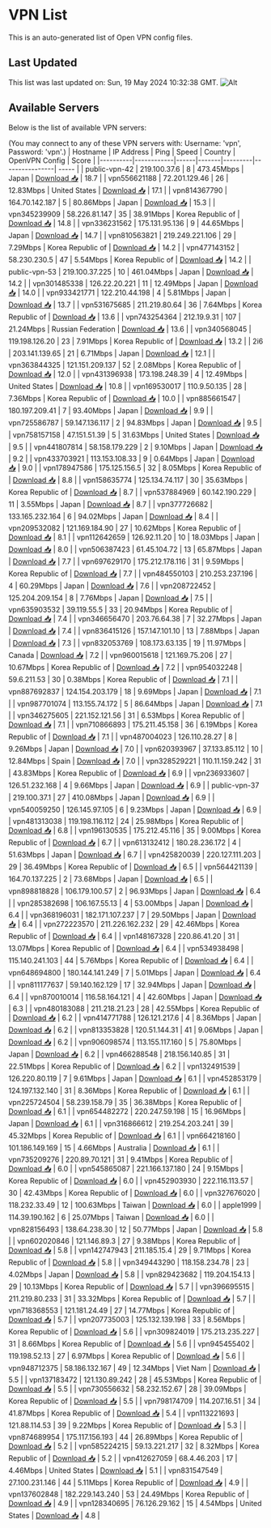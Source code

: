 # VPN List

This is an auto-generated list of Open VPN config files.

## Last Updated

This list was last updated on: Sun, 19 May 2024 10:32:38 GMT.
![Alt](https://repobeats.axiom.co/api/embed/186b98318ef1479477931607c1ad7d823f12451f.svg "Repobeats analytics image")

## Available Servers

Below is the list of available VPN servers:

(You may connect to any of these VPN servers with: Username: 'vpn', Password: 'vpn'.)
| Hostname | IP Address | Ping | Speed | Country | OpenVPN Config | Score |
|----------|------------|------|-------|---------|----------------| ----- |
| public-vpn-42 | 219.100.37.6 | 8 | 473.45Mbps | Japan | [Download 📥](./configs/server_0_JP.ovpn) | 18.7 |
| vpn556621188 | 72.201.129.46 | 26 | 12.83Mbps | United States | [Download 📥](./configs/server_1_US.ovpn) | 17.1 |
| vpn814367790 | 164.70.142.187 | 5 | 80.86Mbps | Japan | [Download 📥](./configs/server_2_JP.ovpn) | 15.3 |
| vpn345239909 | 58.226.81.147 | 35 | 38.91Mbps | Korea Republic of | [Download 📥](./configs/server_3_KR.ovpn) | 14.8 |
| vpn336231562 | 175.131.95.136 | 9 | 44.65Mbps | Japan | [Download 📥](./configs/server_4_JP.ovpn) | 14.7 |
| vpn810563821 | 219.249.221.106 | 29 | 7.29Mbps | Korea Republic of | [Download 📥](./configs/server_5_KR.ovpn) | 14.2 |
| vpn477143152 | 58.230.230.5 | 47 | 5.54Mbps | Korea Republic of | [Download 📥](./configs/server_6_KR.ovpn) | 14.2 |
| public-vpn-53 | 219.100.37.225 | 10 | 461.04Mbps | Japan | [Download 📥](./configs/server_7_JP.ovpn) | 14.2 |
| vpn301485338 | 126.22.20.221 | 11 | 12.49Mbps | Japan | [Download 📥](./configs/server_8_JP.ovpn) | 14.0 |
| vpn933421771 | 122.210.44.198 | 4 | 5.81Mbps | Japan | [Download 📥](./configs/server_9_JP.ovpn) | 13.7 |
| vpn531675685 | 211.219.80.64 | 36 | 7.64Mbps | Korea Republic of | [Download 📥](./configs/server_10_KR.ovpn) | 13.6 |
| vpn743254364 | 212.19.9.31 | 107 | 21.24Mbps | Russian Federation | [Download 📥](./configs/server_11_RU.ovpn) | 13.6 |
| vpn340568045 | 119.198.126.20 | 23 | 7.91Mbps | Korea Republic of | [Download 📥](./configs/server_12_KR.ovpn) | 13.2 |
| 2i6 | 203.141.139.65 | 21 | 6.71Mbps | Japan | [Download 📥](./configs/server_13_JP.ovpn) | 12.1 |
| vpn363844325 | 121.151.209.137 | 52 | 2.08Mbps | Korea Republic of | [Download 📥](./configs/server_14_KR.ovpn) | 12.0 |
| vpn431396938 | 173.198.248.39 | 4 | 12.49Mbps | United States | [Download 📥](./configs/server_15_US.ovpn) | 10.8 |
| vpn169530017 | 110.9.50.135 | 28 | 7.36Mbps | Korea Republic of | [Download 📥](./configs/server_16_KR.ovpn) | 10.0 |
| vpn885661547 | 180.197.209.41 | 7 | 93.40Mbps | Japan | [Download 📥](./configs/server_17_JP.ovpn) | 9.9 |
| vpn725586787 | 59.147.136.117 | 2 | 94.83Mbps | Japan | [Download 📥](./configs/server_18_JP.ovpn) | 9.5 |
| vpn758157158 | 47.151.51.39 | 5 | 31.63Mbps | United States | [Download 📥](./configs/server_19_US.ovpn) | 9.5 |
| vpn441807814 | 58.158.179.229 | 2 | 9.10Mbps | Japan | [Download 📥](./configs/server_20_JP.ovpn) | 9.2 |
| vpn433703921 | 113.153.108.33 | 9 | 0.64Mbps | Japan | [Download 📥](./configs/server_21_JP.ovpn) | 9.0 |
| vpn178947586 | 175.125.156.5 | 32 | 8.05Mbps | Korea Republic of | [Download 📥](./configs/server_22_KR.ovpn) | 8.8 |
| vpn158635774 | 125.134.74.117 | 30 | 35.63Mbps | Korea Republic of | [Download 📥](./configs/server_23_KR.ovpn) | 8.7 |
| vpn537884969 | 60.142.190.229 | 11 | 3.55Mbps | Japan | [Download 📥](./configs/server_24_JP.ovpn) | 8.7 |
| vpn377726682 | 133.165.232.164 | 6 | 94.02Mbps | Japan | [Download 📥](./configs/server_25_JP.ovpn) | 8.4 |
| vpn209532082 | 121.169.184.90 | 27 | 10.62Mbps | Korea Republic of | [Download 📥](./configs/server_26_KR.ovpn) | 8.1 |
| vpn112642659 | 126.92.11.20 | 10 | 18.03Mbps | Japan | [Download 📥](./configs/server_27_JP.ovpn) | 8.0 |
| vpn506387423 | 61.45.104.72 | 13 | 65.87Mbps | Japan | [Download 📥](./configs/server_28_JP.ovpn) | 7.7 |
| vpn697629170 | 175.212.178.116 | 31 | 9.59Mbps | Korea Republic of | [Download 📥](./configs/server_29_KR.ovpn) | 7.7 |
| vpn484550103 | 210.253.237.196 | 4 | 60.29Mbps | Japan | [Download 📥](./configs/server_30_JP.ovpn) | 7.6 |
| vpn208722452 | 125.204.209.154 | 8 | 7.76Mbps | Japan | [Download 📥](./configs/server_31_JP.ovpn) | 7.5 |
| vpn635903532 | 39.119.55.5 | 33 | 20.94Mbps | Korea Republic of | [Download 📥](./configs/server_32_KR.ovpn) | 7.4 |
| vpn346656470 | 203.76.64.38 | 7 | 32.27Mbps | Japan | [Download 📥](./configs/server_33_JP.ovpn) | 7.4 |
| vpn836415126 | 157.147.101.10 | 13 | 7.88Mbps | Japan | [Download 📥](./configs/server_34_JP.ovpn) | 7.3 |
| vpn832053769 | 108.173.63.135 | 19 | 11.97Mbps | Canada | [Download 📥](./configs/server_35_CA.ovpn) | 7.2 |
| vpn960015618 | 121.169.75.206 | 27 | 10.67Mbps | Korea Republic of | [Download 📥](./configs/server_36_KR.ovpn) | 7.2 |
| vpn954032248 | 59.6.211.53 | 30 | 0.38Mbps | Korea Republic of | [Download 📥](./configs/server_37_KR.ovpn) | 7.1 |
| vpn887692837 | 124.154.203.179 | 18 | 9.69Mbps | Japan | [Download 📥](./configs/server_38_JP.ovpn) | 7.1 |
| vpn987701074 | 113.155.74.172 | 5 | 86.64Mbps | Japan | [Download 📥](./configs/server_39_JP.ovpn) | 7.1 |
| vpn346275605 | 221.152.121.56 | 31 | 6.53Mbps | Korea Republic of | [Download 📥](./configs/server_40_KR.ovpn) | 7.1 |
| vpn710866893 | 175.211.45.158 | 36 | 6.19Mbps | Korea Republic of | [Download 📥](./configs/server_41_KR.ovpn) | 7.1 |
| vpn487004023 | 126.110.28.27 | 8 | 9.26Mbps | Japan | [Download 📥](./configs/server_42_JP.ovpn) | 7.0 |
| vpn620393967 | 37.133.85.112 | 10 | 12.84Mbps | Spain | [Download 📥](./configs/server_43_ES.ovpn) | 7.0 |
| vpn328529221 | 110.11.159.242 | 31 | 43.83Mbps | Korea Republic of | [Download 📥](./configs/server_44_KR.ovpn) | 6.9 |
| vpn236933607 | 126.51.232.168 | 4 | 9.66Mbps | Japan | [Download 📥](./configs/server_45_JP.ovpn) | 6.9 |
| public-vpn-37 | 219.100.37.1 | 27 | 410.08Mbps | Japan | [Download 📥](./configs/server_46_JP.ovpn) | 6.9 |
| vpn540059250 | 126.145.97.105 | 6 | 9.23Mbps | Japan | [Download 📥](./configs/server_47_JP.ovpn) | 6.9 |
| vpn481313038 | 119.198.116.112 | 24 | 25.98Mbps | Korea Republic of | [Download 📥](./configs/server_48_KR.ovpn) | 6.8 |
| vpn196130535 | 175.212.45.116 | 35 | 9.00Mbps | Korea Republic of | [Download 📥](./configs/server_49_KR.ovpn) | 6.7 |
| vpn613132412 | 180.28.236.172 | 4 | 51.63Mbps | Japan | [Download 📥](./configs/server_50_JP.ovpn) | 6.7 |
| vpn425820039 | 220.127.111.203 | 29 | 36.49Mbps | Korea Republic of | [Download 📥](./configs/server_51_KR.ovpn) | 6.5 |
| vpn564421139 | 164.70.137.225 | 2 | 73.68Mbps | Japan | [Download 📥](./configs/server_52_JP.ovpn) | 6.5 |
| vpn898818828 | 106.179.100.57 | 2 | 96.93Mbps | Japan | [Download 📥](./configs/server_53_JP.ovpn) | 6.4 |
| vpn285382698 | 106.167.55.13 | 4 | 53.00Mbps | Japan | [Download 📥](./configs/server_54_JP.ovpn) | 6.4 |
| vpn368196031 | 182.171.107.237 | 7 | 29.50Mbps | Japan | [Download 📥](./configs/server_55_JP.ovpn) | 6.4 |
| vpn272223570 | 211.226.162.232 | 29 | 42.46Mbps | Korea Republic of | [Download 📥](./configs/server_56_KR.ovpn) | 6.4 |
| vpn148167328 | 220.86.41.20 | 31 | 13.07Mbps | Korea Republic of | [Download 📥](./configs/server_57_KR.ovpn) | 6.4 |
| vpn534938498 | 115.140.241.103 | 44 | 5.76Mbps | Korea Republic of | [Download 📥](./configs/server_58_KR.ovpn) | 6.4 |
| vpn648694800 | 180.144.141.249 | 7 | 5.01Mbps | Japan | [Download 📥](./configs/server_59_JP.ovpn) | 6.4 |
| vpn811177637 | 59.140.162.129 | 17 | 32.94Mbps | Japan | [Download 📥](./configs/server_60_JP.ovpn) | 6.4 |
| vpn870010014 | 116.58.164.121 | 4 | 42.60Mbps | Japan | [Download 📥](./configs/server_61_JP.ovpn) | 6.3 |
| vpn480183088 | 211.218.21.23 | 28 | 42.55Mbps | Korea Republic of | [Download 📥](./configs/server_62_KR.ovpn) | 6.2 |
| vpn414771788 | 126.121.217.6 | 4 | 8.36Mbps | Japan | [Download 📥](./configs/server_63_JP.ovpn) | 6.2 |
| vpn813353828 | 120.51.144.31 | 41 | 9.06Mbps | Japan | [Download 📥](./configs/server_64_JP.ovpn) | 6.2 |
| vpn906098574 | 113.155.117.160 | 5 | 75.80Mbps | Japan | [Download 📥](./configs/server_65_JP.ovpn) | 6.2 |
| vpn466288548 | 218.156.140.85 | 31 | 22.51Mbps | Korea Republic of | [Download 📥](./configs/server_66_KR.ovpn) | 6.2 |
| vpn132491539 | 126.220.80.119 | 7 | 9.61Mbps | Japan | [Download 📥](./configs/server_67_JP.ovpn) | 6.1 |
| vpn452853179 | 124.197.132.140 | 31 | 8.36Mbps | Korea Republic of | [Download 📥](./configs/server_68_KR.ovpn) | 6.1 |
| vpn225724504 | 58.239.158.79 | 35 | 36.38Mbps | Korea Republic of | [Download 📥](./configs/server_69_KR.ovpn) | 6.1 |
| vpn654482272 | 220.247.59.198 | 15 | 16.96Mbps | Japan | [Download 📥](./configs/server_70_JP.ovpn) | 6.1 |
| vpn316866612 | 219.254.203.241 | 39 | 45.32Mbps | Korea Republic of | [Download 📥](./configs/server_71_KR.ovpn) | 6.1 |
| vpn664218160 | 101.186.149.169 | 15 | 4.66Mbps | Australia | [Download 📥](./configs/server_72_AU.ovpn) | 6.1 |
| vpn735209276 | 220.89.70.121 | 31 | 9.41Mbps | Korea Republic of | [Download 📥](./configs/server_73_KR.ovpn) | 6.0 |
| vpn545865087 | 221.166.137.180 | 24 | 9.15Mbps | Korea Republic of | [Download 📥](./configs/server_74_KR.ovpn) | 6.0 |
| vpn452903930 | 222.116.113.57 | 30 | 42.43Mbps | Korea Republic of | [Download 📥](./configs/server_75_KR.ovpn) | 6.0 |
| vpn327676020 | 118.232.33.49 | 12 | 100.63Mbps | Taiwan | [Download 📥](./configs/server_76_TW.ovpn) | 6.0 |
| apple1999 | 114.39.190.162 | 6 | 25.07Mbps | Taiwan | [Download 📥](./configs/server_77_TW.ovpn) | 6.0 |
| vpn828156493 | 138.64.238.30 | 12 | 50.77Mbps | Japan | [Download 📥](./configs/server_78_JP.ovpn) | 5.8 |
| vpn602020846 | 121.146.89.3 | 27 | 9.38Mbps | Korea Republic of | [Download 📥](./configs/server_79_KR.ovpn) | 5.8 |
| vpn142747943 | 211.185.15.4 | 29 | 9.71Mbps | Korea Republic of | [Download 📥](./configs/server_80_KR.ovpn) | 5.8 |
| vpn349443290 | 118.158.234.78 | 23 | 4.02Mbps | Japan | [Download 📥](./configs/server_81_JP.ovpn) | 5.8 |
| vpn829423682 | 119.204.154.13 | 29 | 10.13Mbps | Korea Republic of | [Download 📥](./configs/server_82_KR.ovpn) | 5.7 |
| vpn396695515 | 211.219.80.233 | 31 | 33.32Mbps | Korea Republic of | [Download 📥](./configs/server_83_KR.ovpn) | 5.7 |
| vpn718368553 | 121.181.24.49 | 27 | 14.77Mbps | Korea Republic of | [Download 📥](./configs/server_84_KR.ovpn) | 5.7 |
| vpn207735003 | 125.132.139.198 | 33 | 8.56Mbps | Korea Republic of | [Download 📥](./configs/server_85_KR.ovpn) | 5.6 |
| vpn309824019 | 175.213.235.227 | 31 | 8.66Mbps | Korea Republic of | [Download 📥](./configs/server_86_KR.ovpn) | 5.6 |
| vpn945455402 | 119.198.52.13 | 27 | 6.97Mbps | Korea Republic of | [Download 📥](./configs/server_87_KR.ovpn) | 5.6 |
| vpn948712375 | 58.186.132.167 | 49 | 12.34Mbps | Viet Nam | [Download 📥](./configs/server_88_VN.ovpn) | 5.5 |
| vpn137183472 | 121.130.89.242 | 28 | 45.53Mbps | Korea Republic of | [Download 📥](./configs/server_89_KR.ovpn) | 5.5 |
| vpn730556632 | 58.232.152.67 | 28 | 39.09Mbps | Korea Republic of | [Download 📥](./configs/server_90_KR.ovpn) | 5.5 |
| vpn798174709 | 114.207.16.51 | 34 | 41.87Mbps | Korea Republic of | [Download 📥](./configs/server_91_KR.ovpn) | 5.4 |
| vpn113221693 | 121.88.114.53 | 39 | 9.22Mbps | Korea Republic of | [Download 📥](./configs/server_92_KR.ovpn) | 5.3 |
| vpn874689954 | 175.117.156.193 | 44 | 26.89Mbps | Korea Republic of | [Download 📥](./configs/server_93_KR.ovpn) | 5.2 |
| vpn585224215 | 59.13.221.217 | 32 | 8.32Mbps | Korea Republic of | [Download 📥](./configs/server_94_KR.ovpn) | 5.2 |
| vpn412627059 | 68.4.46.203 | 17 | 4.46Mbps | United States | [Download 📥](./configs/server_95_US.ovpn) | 5.1 |
| vpn831547549 | 27.100.231.146 | 44 | 5.11Mbps | Korea Republic of | [Download 📥](./configs/server_96_KR.ovpn) | 4.9 |
| vpn137602848 | 182.229.143.240 | 53 | 24.49Mbps | Korea Republic of | [Download 📥](./configs/server_97_KR.ovpn) | 4.9 |
| vpn128340695 | 76.126.29.162 | 15 | 4.54Mbps | United States | [Download 📥](./configs/server_98_US.ovpn) | 4.8 |
